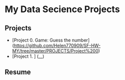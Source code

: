 # My Data Secience Projects

## Projects

* [Project 0. Game: Guess the number] (https://github.com/Helen770909/SF-HW-MY/tree/master/PROJECTS/Project%200)
* [Project 1. ] (__)






## Resume